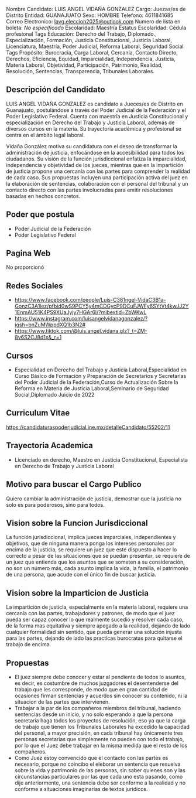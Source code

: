 Nombre Candidato: LUIS ANGEL VIDAÑA GONZALEZ
Cargo: Juezas/es de Distrito
Entidad: GUANAJUATO
Sexo: HOMBRE
Telefono: 4611841685
Correo Electronico: lavg.eleccion2025@outlook.com
Numero de lista en boleta: *No especificado*
Escolaridad: Maestría
Estatus Escolaridad: Cédula profesional
Tags Educación: Derecho del Trabajo, Diplomado., Especialización, Formación, Justicia Constitucional, Justicia Laboral, Licenciatura, Maestría, Poder Judicial, Reforma Laboral, Seguridad Social
Tags Propósito: Burocracia, Carga Laboral, Cercanía, Contacto Directo, Derechos, Eficiencia, Equidad, Imparcialidad, Independencia, Justicia, Materia Laboral, Objetividad, Participación, Patrimonio, Realidad, Resolución, Sentencias, Transparencia, Tribunales Laborales.


## Descripción del Candidato 

LUIS ANGEL VIDAÑA GONZALEZ es candidato a Jueces/es de Distrito en Guanajuato, postulándose a través del Poder Judicial de la Federación y el Poder Legislativo Federal. Cuenta con maestría en Justicia Constitucional y especialización en Derecho del Trabajo y Justicia Laboral, además de diversos cursos en la materia. Su trayectoria académica y profesional se centra en el ámbito legal laboral.

Vidaña González motiva su candidatura con el deseo de transformar la administración de justicia, enfocándose en la accesibilidad para todos los ciudadanos. Su visión de la función jurisdiccional enfatiza la imparcialidad, independencia y objetividad de los jueces, mientras que en la impartición de justicia propone una cercanía con las partes para comprender la realidad de cada caso. Sus propuestas incluyen una participación activa del juez en la elaboración de sentencias, colaboración con el personal del tribunal y un contacto directo con las partes involucradas para emitir resoluciones basadas en hechos concretos.


## Poder que postula

- Poder Judicial de la Federación
- Poder Legislativo Federal


## Pagina Web

No proporcionó


## Redes Sociales

- https://www.facebook.com/people/Luis-C381ngel-VidaC3B1a-GonzC3A1lez/pfbid0wS9PCY5y4mCDGycP9DCuFJWFy6SYtVt4kwJJ2Y1EnmAU51K4PS9XUaJyjy7HGAr6l/?mibextid=ZbWKwL
- https://www.instagram.com/luisangelvidanagonzalez/?igsh=bnZuMWppdXQ1b3N2#
- https://www.tiktok.com/@luis.angel.vidana.glz?_t=ZM-8v6S2CJ8d1x&_r=1


## Cursos

- Especialidad en Derecho del Trabajo y Justicia Laboral,Especialidad en Curso Básico de Formación y Preparación de Secretarios y Secretarias del Poder Judicial de la Federación,Curso de Actualización Sobre la Reforma en Materia de Justicia Laboral,Seminario de Seguridad Social,Diplomado Juicio de  2022


## Curriculum Vitae

https://candidaturaspoderjudicial.ine.mx/detalleCandidato/55202/11


## Trayectoria Academica

- Licenciado en derecho, Maestro en Justicia Constitucional, Especialista en Derecho de Trabajo y Justicia Laboral


## Motivo para buscar el Cargo Publico

Quiero cambiar la administración de justicia, demostrar que la justicia no solo es para poderosos, sino para todos.


## Vision sobre la Funcion Jurisdiccional

La función jurisdiccional, implica jueces imparciales, independientes y objetivos, que de ninguna manera ponga los intereses personales por encima de la justicia, se requiere un juez que este dispuesto a hacer lo correcto a pesar de las situaciones que se puedan presentar, se requiere de un juez que entienda que los asuntos que se someten a su consideración, no son un número más, cada asunto implica la vida, la familia, el patrimonio de una persona, que acude con el único fin de buscar justicia.


## Vision sobre la Imparticion de Justicia

La impartición de justicia, especialmente en la materia laboral, requiere una cercanía con las partes, trabajadores y patrones, de modo que el juez pueda ser capaz conocer lo que realmente sucedió y resolver cada caso, de la forma mas equitativa y siempre apegado a la realidad, dejando de lado cualquier formalidad sin sentido, que pueda generar una solución injusta para las partes, dejando de lado las practicas burocratas para quitarse el trabajo de encima.


## Propuestas

- El juez siempre debe conocer y estar al pendiente de todos lo asuntos, es decir, es costumbre de muchos juzgadores el desentenderse del trabajo que les corresponde, de modo que en gran cantidad de ocasiones firman sentencias y acuerdos sin conocer su contenido, ni la situacion de las partes que intervienen.
- Trabajar a la par de los compañeros miembros del tribunal, haciendo sentencias desde un inicio, y no solo esperando a que la persona secretaria haga todos los proyectos de resolución, eso ya que la carga de trabajo que tienen los Tribunales Laborales ha excedido la capacidad del personal, a mayor precisión, en cada tribunal hay únicamente tres personas secretarias que simplemente no pueden con todo el trabajo, por lo que el Juez debe trabajar en la misma medida que el resto de los compañeros.
- Como Juez estoy convencido que el contacto con las partes es necesario, porque no coincibo el eleborar un sentencia que resuelva sobre la vida y patrimonio de las personas, sin saber quienes son y las circunstancias particulares por las que cada uno esta pasando, como dije anteriormente, una sentencia debe ser conforme a la realidad y no conforme a situaciones imaginarias de textos juridicos.

